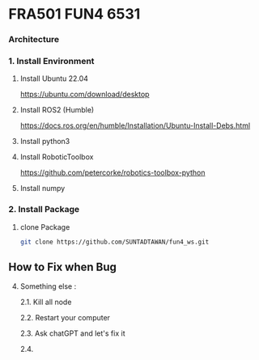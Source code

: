 # FRA501 FUN4 6531

### Architecture

### 1. Install Environment
1. Install Ubuntu 22.04
   
    https://ubuntu.com/download/desktop

2. Install ROS2 (Humble)

   https://docs.ros.org/en/humble/Installation/Ubuntu-Install-Debs.html

3. Install python3

4. Install RoboticToolbox

   https://github.com/petercorke/robotics-toolbox-python

5. Install numpy

### 2. Install Package
1. clone Package
   ```sh
   git clone https://github.com/SUNTADTAWAN/fun4_ws.git
   ```


## How to Fix when Bug
4. Something else :
   
   2.1. Kill all node
   
   2.2. Restart your computer
   
   2.3. Ask chatGPT and let's fix it

   2.4. 


